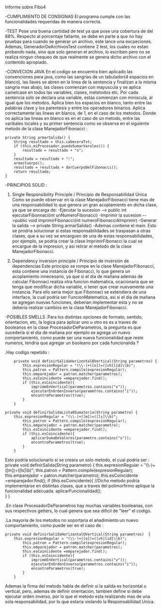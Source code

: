 ﻿Informe sobre Fibo4

-CUMPLIMIENTO DE CONSIGNAS
El programa cumple con las funcionalidades requeridas de manera correcta.

-TEST
Pose una buena cantidad de test ya que pose una cobertura de  del 88%. Respecto al porcentaje faltante, 
se debe en parte a que no hay pruebas para cuando se generar un archivo, este lance una excpeciones.
Ademas, GeneradorDeArchivosTest contiene 2 test, los cuales no estan probando nada, sino que solo generan el archivo, 
lo escriben pero no se realiza ningun chequeo de que realmente se genera dicho archivo con el contenido apropiado.

-CONVECION JAVA
En el codigo se encuentra bien aplicado las convenciones para java, como las sangrias de un tabulador(4 espacios en blanco), las llaves se abren 
en la linea de la sentencia y finalizan a la misma sangria mas abajo, 
las clases comienzan con mayuscula y se aplica camelcase en todos las variables, clases, metetodos etc.
Por cada sentencia solo se declara una variable, estas comienzan con miniscula, al igual que los metodos.
Aplica bien los espacios en blanco, tanto entre las palabras clave y los parentesis y entre los operadores binarios.
Aplica correctamente las lineas en blanco, de 1, en el caso de los metodos.
Donde no aplica las lineas en blanco es en el caso de un metodo, entre las varibales locales y su primer sentencia como se observa en el siguiente metodo de la clase
ManejadorFibonacci :

    private String armarSalida() {
        String resultado = this.cabeceraTxt;
        if (this.miProcesador.puedoSumarVaroles()) {
            resultado = resultado + "s";
        }
        resultado = resultado + ":";
        armarCuerpo();
        resultado = resultado + darCuerpoDelFibonacci();
        return resultado;
    }

-PRINCIPIOS SOLID :
1. Single Responsibility Principle / Principio de Responsabilidad Única
Como se puede observar en la clase ManejadorFibonacci tiene mas de una responsabilidad lo que genera un gran acoplamiento en dicha clase, ya que se encarga de:
 	-Ejecutar la sucesion --> public int ejecutarFibonnaci(int unNumeroFibonacci)
	-Imprimir la sucesion -->public void imprimirFibonacci(int numeroFibonacciAImprimir)
	-Generar la salida --> private String armarSalida() 
	-Ademas contiene el main.
Esto se prodria solucionar si estas responsabilidades se traspasan a otras clases, que a su vez se encarguen de una de estas responsabilidades, por ejemplo,
se podria crear la clase ImprimirFibonacci la cual se encargue de la impresion, y asi retirar el metodo de la clase ManejadorFibonacci.

2. Dependency inversion principle / Principio de inversión de dependencias
Este principio se rompe en la clase ManejadorFibonacci, esta contiene una instancia de Fibonacci, lo que genera un acoplamiento innecesario, ya que 
si el dia de mañana ademas de calcular Fibonnaci realiza otra funcion matematica, ocacionaria que se tenga que modificar dicha variable, o tener que crear
nuevamente una instancia. Para ello seria mejor que Fibonnaci se extendiera de una interface, la cual podria ser FuncionMatematica, asi si el dia de mañana
se agregan nuevas funciones, deberian implementar esta y no se deberia realizar cambios en la clase ManejadorFibonacci.

-POSIBLES SMELLS
.Para los distintas opciones de formato, sentido, orientacion, etc,  la logica para aplicar uno u otro es es a traves de booleanos en la clase ProcesadorDeParametros,
la pregunta es que  sucederia si el dia de mañana por ejemplo se agrega un nuevo comportamiento, como puede ser una nueva funcionalidad que reste numeros, tendria
que agregar un booleano por cada funcionalida ?

.Hay codigo repetido :

    	private void definirSalidaHorizontalOVertical(String parametros) {
       	    this.expresionRegular = "(\\-)+([o])=([vh][id]\\b)";
            this.patron = Pattern.compile(expresionRegular);
            this.emparejador = patron.matcher(parametros);
            this.esCoincidente =emparejador.find();
            if (this.esCoincidente){
                imprimeEnVertical(parametros.contains("v"));
                ejecutarEnOrdenInverso(parametros.contains("i"));
                encontroParametros(true);
            }
        }
	
	private void definirSalidaListaOSumatoria(String parametro) {
	    this.expresionRegular = "(\\-)+([m])=([ls]\\b)";
            this.patron = Pattern.compile(expresionRegular);
            this.emparejador = patron.matcher(parametro);
            this.esCoincidente =emparejador.find();
            if (this.esCoincidente){
                aplicarSumaDeValores(parametro.contains("s"));
            	encontroParametros(true);
       	    }
        }
	
Esto podria solucionarlo si se creara un solo metodo, el cual podria ser :
	private void definirSalida(String parametro)  {
	    this.expresionRegular = "(\\-)+([m])=([ls]\\b)";
            this.patron = Pattern.compile(expresionRegular);
            this.emparejador = patron.matcher(parametro);
            this.esCoincidente =emparejador.find();
            if (this.esCoincidente){
		//Dicho metodo podria implementarse en distintas clases, que a traves del polimorfirmo aplique la funcionalidad adecuada.
	        aplicarFuncionalidad();     									
	    }
	}	

.En clase ProcesadorDeParametros hay muchas variables booleanas, con sus respectivos getters, lo cual genera que sea dificil de "leer" el codigo.

.La mayoria de los metodos no soportaria el añadimiento un nuevo comportamiento, como puede ser en el caso de :
	
	private void definirSalidaHorizontalOVertical(String parametros)  {
	    this.expresionRegular = "(\\-)+([o])=([vh][id]\\b)";
            this.patron = Pattern.compile(expresionRegular);
            this.emparejador = patron.matcher(parametros);
            this.esCoincidente =emparejador.find();
            if (this.esCoincidente){
                imprimeEnVertical(parametros.contains("v"));
                ejecutarEnOrdenInverso(parametros.contains("i"));
                encontroParametros(true);
            }
        }
	
Ademas la firma del metodo habla de definir si la salida es horizontal o vertical, pero, ademas de definir orientacion, tambien define si debe ejecutar orden inverso,
por lo que el metodo esta realizando mas de una sola responsabilidad, por lo que estaria violando la Responsabilidad Unica.

	